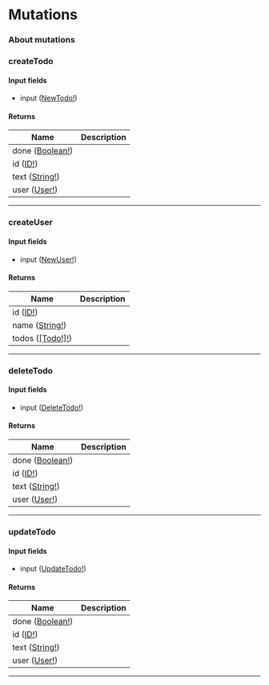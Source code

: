 # Mutations

### About mutations



### createTodo



#### Input fields

- input ([NewTodo!](input_objects.md#newtodo))
 

#### Returns

| Name | Description |
|------|-------------|
| done ([Boolean!](scalars.md#boolean)) |  |
| id ([ID!](scalars.md#id)) |  |
| text ([String!](scalars.md#string)) |  |
| user ([User!](objects.md#user)) |  |

---

### createUser



#### Input fields

- input ([NewUser!](input_objects.md#newuser))
 

#### Returns

| Name | Description |
|------|-------------|
| id ([ID!](scalars.md#id)) |  |
| name ([String!](scalars.md#string)) |  |
| todos ([[Todo!]!](objects.md#todo)) |  |

---

### deleteTodo



#### Input fields

- input ([DeleteTodo!](input_objects.md#deletetodo))
 

#### Returns

| Name | Description |
|------|-------------|
| done ([Boolean!](scalars.md#boolean)) |  |
| id ([ID!](scalars.md#id)) |  |
| text ([String!](scalars.md#string)) |  |
| user ([User!](objects.md#user)) |  |

---

### updateTodo



#### Input fields

- input ([UpdateTodo!](input_objects.md#updatetodo))
 

#### Returns

| Name | Description |
|------|-------------|
| done ([Boolean!](scalars.md#boolean)) |  |
| id ([ID!](scalars.md#id)) |  |
| text ([String!](scalars.md#string)) |  |
| user ([User!](objects.md#user)) |  |

---